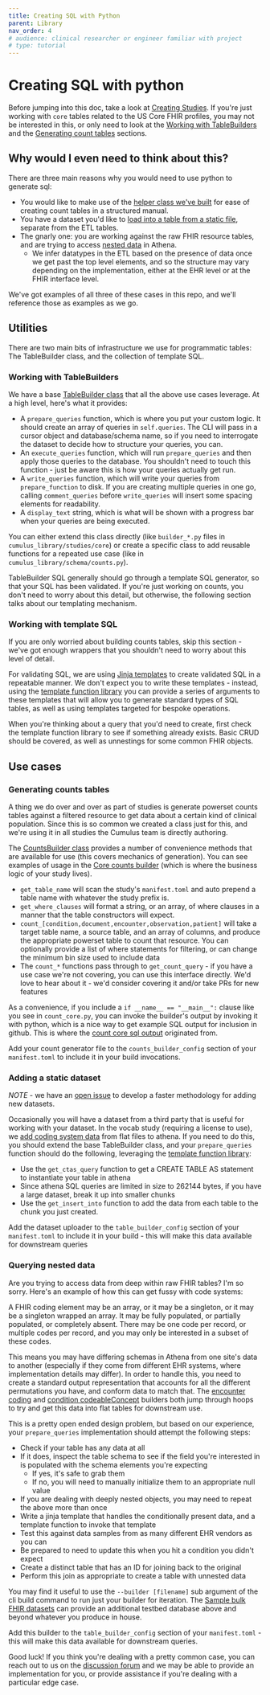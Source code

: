 ```yaml
---
title: Creating SQL with Python
parent: Library
nav_order: 4
# audience: clinical researcher or engineer familiar with project
# type: tutorial
---
```


# Creating SQL with python

Before jumping into this doc, take a look at 
[Creating Studies](creating-studies.md).
If you're just working with `core` tables related to the US Core FHIR profiles, you 
may not be interested in this, or only need to look at the 
[Working with TableBuilders](#working-with-tablebuilders)
and the
[Generating count tables](#generating-counts-tables)
sections.

## Why would I even need to think about this?

There are three main reasons why you would need to use python to generate sql:
- You would like to make use of the 
[helper class we've built](#generating-counts-tables)
for ease of creating count tables in a structured manual.
- You have a dataset you'd like to 
[load into a table from a static file](#adding-a-static-dataset),
separate from the ETL tables.
- The gnarly one: you are working against the raw FHIR resource tables, and are 
trying to access 
[nested data](#querying-nested-data) in Athena. 
  - We infer datatypes in the ETL based on the presence of data once we get past 
  the top level elements, and so the structure may vary depending on the
  implementation, either at the EHR level or at the FHIR interface level.


We've got examples of all three of these cases in this repo, and we'll reference
those as examples as we go.

## Utilities

There are two main bits of infrastructure we use for programmatic tables:
The TableBuilder class, and the collection of template SQL.

### Working with TableBuilders

We have a base
[TableBuilder class](../cumulus_library/base_table_builder.py)
that
all the above use cases leverage. At a high level, here's what it provides:

- A `prepare_queries` function, which is where you put your custom logic. It
should create an array of queries in `self.queries`. The CLI will pass in a cursor
object and database/schema name, so if you need to interrogate the dataset to decide
how to structure your queries, you can.
- An `execute_queries` function, which will run `prepare_queries` and then apply
those queries to the database. You shouldn't need to touch this function -
just be aware this is how your queries actually get run.
- A `write_queries` function, which will write your queries from `prepare_function`
to disk. If you are creating multiple queries in one go, calling `comment_queries`
before `write_queries` will insert some spacing elements for readability.
- A `display_text` string, which is what will be shown with a progress bar when your
queries are being executed.

You can either extend this class directly (like `builder_*.py` files in 
`cumulus_library/studies/core`) or create a specific class to add reusable functions
for a repeated use case (like in `cumulus_library/schema/counts.py`).

TableBuilder SQL generally should go through a template SQL generator, so that
your SQL has been validated. If you're just working on counts, you don't need
to worry about this detail, but otherwise, the following section talks about
our templating mechanism.

### Working with template SQL

If you are only worried about building counts tables, skip this section - 
we've got enough wrappers that you shouldn't need to worry about this
level of detail.

For validating SQL, we are using 
[Jinja templates](https://jinja.palletsprojects.com/en/3.1.x/)
to create validated SQL in a repeatable manner. We don't expect you to write these
templates - instead, using the 
[template function library](../cumulus_library/template_sql/templates.py)
you can provide a series of arguments to these templates that will allow you to
generate standard types of SQL tables, as well as using templates targeted for
bespoke operations. 

When you're thinking about a query that you'd need to create, first check the
template function library to see if something already exists. Basic CRUD
should be covered, as well as unnestings for some common FHIR objects.

## Use cases

### Generating counts tables
A thing we do over and over as part of studies is generate powerset counts tables
against a filtered resource to get data about a certain kind of clinical population.
Since this is so common we created a class just for this, and we're using it in all
studies the Cumulus team is directly authoring.

The [CountsBuilder class](../cumulus_library/schema/counts.py) 
provides a number of convenience methods that are available for use (this covers
mechanics of generation). You can see examples of usage in the 
[Core counts builder](../cumulus_library/studies/core/count_core.py)
(which is where the business logic of your study lives). 

- `get_table_name` will scan the study's `manifest.toml` and auto prepend a table
name with whatever the study prefix is.
- `get_where_clauses` will format a string, or an array, of where clauses in a
manner that the table constructors will expect.
- `count_[condition,document,encounter,observation,patient]` will take a target table
name, a source table, and an array of columns, and produce the appropriate powerset
table to count that resource. You can optionally provide a list of where statements
for filtering, or can change the minimum bin size used to include data
- The `count_*` functions pass through to `get_count_query` - if you have a use
case we're not covering, you can use this interface directly. We'd love to hear
about it - we'd consider covering it and/or take PRs for new features

As a convenience, if you include a `if __name__ == "__main__":` clause like you
see in `count_core.py`, you can invoke the builder's output by invoking it with
python, which is a nice way to get example SQL output for inclusion in github.
This is where the 
[count core sql output](../cumulus_library/studies/core/count_core.sql)
originated from.

Add your count generator file to the `counts_builder_config` section of your
`manifest.toml` to include it in your build invocations.

### Adding a static dataset

*NOTE* - we have an
[open issue](https://github.com/smart-on-fhir/cumulus-library/issues/58)
to develop a faster methodology for adding new datasets.

Occasionally you will have a dataset from a third party that is useful for working
with your dataset. In the vocab study (requiring a license to use), we 
[add coding system data](../cumulus_library/studies/vocab/vocab_icd_builder.py)
from flat files to athena. If you need to do this, you should extend the base
TableBuilder class, and your `prepare_queries` function should do the following,
leveraging the
[template function library](../cumulus_library/template_sql/templates.py):
- Use the `get_ctas_query` function to get a CREATE TABLE AS statement to 
instantiate your table in athena
- Since athena SQL queries are limited in size to 262144 bytes, if you have
a large dataset, break it up into smaller chunks
- Use the `get_insert_into` function to add the data from each table to
the chunk you just created.

Add the dataset uploader to the `table_builder_config` section of your
`manifest.toml` to include it in your build - this will make this data
available for downstream queries

### Querying nested data

Are you trying to access data from deep within raw FHIR tables? I'm so sorry.
Here's an example of how this can get fussy with code systems:

A FHIR coding element may be an array, or it may be a singleton, or it may
be a singleton wrapped an array. It may be fully populated, or partially populated,
or completely absent. There may be one code per record, or multiple codes per record,
and you may only be interested in a subset of these codes.

This means you may have differing schemas in Athena from one site's data to another
(especially if they come from different EHR systems, where implementation details
may differ). In order to handle this, you need to create a standard output
representation that accounts for all the different permutations you have, and
conform data to match that. The 
[encounter coding](../cumulus_library/studies/core/builder_encounter_coding.py)
and
[condition codeableConcept](../cumulus_library/studies/core/builder_condition_codeableconcept.py)
builders both jump through hoops to try and get this data into flat tables for
downstream use.

This is a pretty open ended design problem, but based on our experience, your
`prepare_queries` implementation should attempt the following steps:
- Check if your table has any data at all
- If it does, inspect the table schema to see if the field you're interested in
is populated with the schema elements you're expecting
  - If yes, it's safe to grab them
  - If no, you will need to manually initialize them to an appropriate null value
- If you are dealing with deeply nested objects, you may need to repeat the above
more than once
- Write a jinja template that handles the conditionally present data, and a 
template function to invoke that template
- Test this against data samples from as many different EHR vendors as you can
- Be prepared to need to update this when you hit a condition you didn't expect
- Create a distinct table that has an ID for joining back to the original
- Perform this join as appropriate to create a table with unnested data

You may find it useful to use the `--builder [filename]` sub argument of the cli
build command to run just your builder for iteration. The
[Sample bulk FHIR datasets](https://github.com/smart-on-fhir/sample-bulk-fhir-datasets)
can provide an additional testbed database above and beyond whatever you produce
in house.

Add this builder to the `table_builder_config` section of your
`manifest.toml` - this will make this data available for downstream queries.

Good luck! If you think you're dealing with a pretty common case, you can reach
out to us on the 
[discussion forum](https://github.com/smart-on-fhir/cumulus/discussions)
and we may be able to provide an implementation for you, or provide assistance
if you're dealing with a particular edge case.